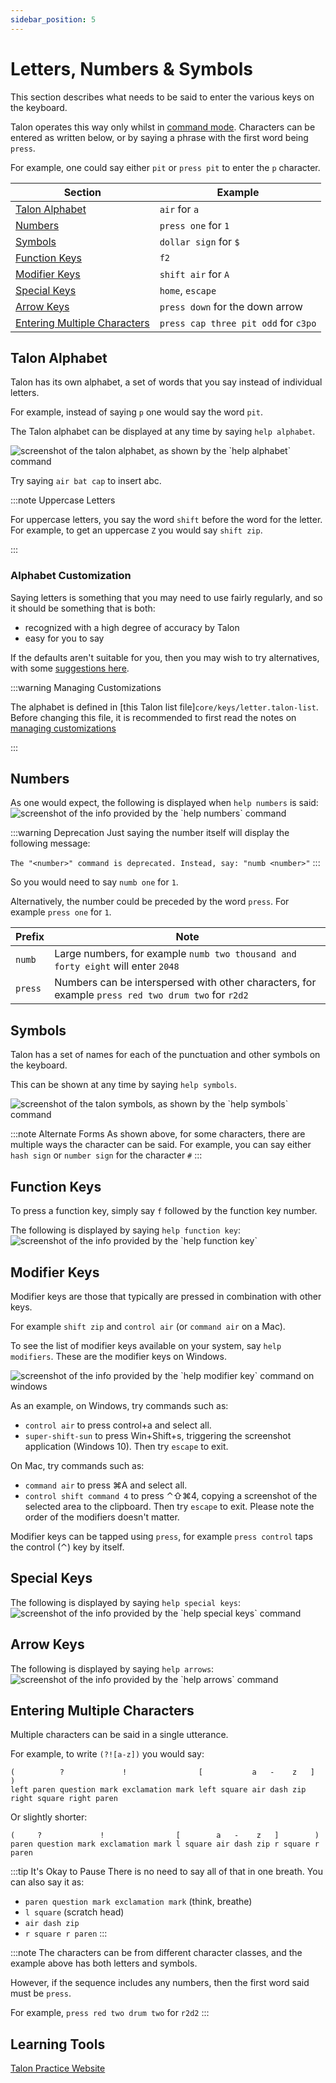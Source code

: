 ```yaml
---
sidebar_position: 5
---
```


# Letters, Numbers & Symbols

This section describes what needs to be said to enter the various keys on the keyboard.

Talon operates this way only whilst in [command mode](command_mode.md). Characters can be entered as written below,
or by saying a phrase with the first word being `press`.

For example, one could say either `pit` or `press pit` to enter the `p` character.

| Section                                                       | Example                              |
| ------------------------------------------------------------- | ------------------------------------ |
| [Talon Alphabet](#talon-alphabet)                             | `air` for `a`                        |
| [Numbers](#numbers)                                           | `press one` for `1`                  |
| [Symbols](#symbols)                                           | `dollar sign` for `$`                |
| [Function Keys](#function-keys)                               | `f2`                                 |
| [Modifier Keys](#modifier-keys)                               | `shift air` for `A`                  |
| [Special Keys](#special-keys)                                 | `home`, `escape`                     |
| [Arrow Keys](#arrow-keys)                                     | `press down` for the down arrow      |
| [Entering Multiple Characters](#entering-multiple-characters) | `press cap three pit odd` for `c3po` |

## Talon Alphabet

Talon has its own alphabet, a set of words that you say instead of individual letters.

For example, instead of saying `p` one would say the word `pit`.

The Talon alphabet can be displayed at any time by saying `help alphabet`.

<img src="/img/help/help_alphabet.png/"
     alt="screenshot of the talon alphabet, as shown by the `help alphabet` command"
 />

Try saying `air bat cap` to insert abc.

:::note Uppercase Letters

For uppercase letters, you say the word `shift` before the word for the letter. For example, to get an uppercase `Z` you would say `shift zip`.

:::

### Alphabet Customization

Saying letters is something that you may need to use fairly regularly, and so it should be something that is both:

- recognized with a high degree of accuracy by Talon
- easy for you to say

If the defaults aren't suitable for you, then you may wish to try alternatives,
with some [suggestions here](/docs/Resource%20Hub/Speech%20Recognition/improving_recognition_accuracy.md#alternatives-to-the-default-alphabet).

:::warning Managing Customizations

The alphabet is defined in [this Talon list file]`core/keys/letter.talon-list`.
Before changing this file, it is recommended to first read the notes on [managing customizations](/docs/Customization/managing-customizations.md)

:::

## Numbers

As one would expect, the following is displayed when `help numbers` is said:
<img src="/img/help/help_numbers.png/"
     alt="screenshot of the info provided by the `help numbers` command"
/>

:::warning Deprecation
Just saying the number itself will display the following message:

`The "<number>" command is deprecated. Instead, say: "numb <number>"`
:::

So you would need to say `numb one` for `1`.

Alternatively, the number could be preceded by the word `press`. For example `press one` for `1`.

| Prefix  | Note                                                                                               |
| ------- | -------------------------------------------------------------------------------------------------- |
| `numb`  | Large numbers, for example `numb two thousand and forty eight` will enter `2048`                   |
| `press` | Numbers can be interspersed with other characters, for example `press red two drum two` for `r2d2` |

## Symbols

Talon has a set of names for each of the punctuation and other symbols on the keyboard.

This can be shown at any time by saying `help symbols`.

<img src="/img/help/help_symbols.png/"
     alt="screenshot of the talon symbols, as shown by the `help symbols` command"
 />

:::note Alternate Forms
As shown above, for some characters, there are multiple ways the character can be said. For example, you can say either `hash sign` or `number sign` for the character `#`
:::

## Function Keys

To press a function key, simply say `f` followed by the function key number.

The following is displayed by saying `help function key`:
<img src="/img/help/help_function_key.png/"
     alt="screenshot of the info provided by the `help function key`"
 />

## Modifier Keys

Modifier keys are those that typically are pressed in combination with other keys.

For example `shift zip` and `control air` (or `command air` on a Mac).

To see the list of modifier keys available on your system, say `help modifiers`. These are the modifier keys on Windows.

<img src="/img/help/help_modifier_key.png/"
     alt="screenshot of the info provided by the `help modifier key` command on windows"
 />

As an example, on Windows, try commands such as:

- `control air` to press control+a and select all.
- `super-shift-sun` to press Win+Shift+s, triggering the screenshot application (Windows 10). Then try `escape` to exit.

On Mac, try commands such as:

- `command air` to press ⌘A and select all.
- `control shift command 4` to press ⌃⇧⌘4, copying a screenshot of the selected area to the clipboard. Then try `escape` to exit. Please note the order of the modifiers doesn't matter.

Modifier keys can be tapped using `press`, for example `press control` taps the control (⌃) key by itself.

## Special Keys

The following is displayed by saying `help special keys`:
<img src="/img/help/help_special_keys.png/"
     alt="screenshot of the info provided by the `help special keys` command"
 />

## Arrow Keys

The following is displayed by saying `help arrows`:
<img src="/img/help/help_arrow_key.png/"
     alt="screenshot of the info provided by the `help arrows` command"
 />

## Entering Multiple Characters

Multiple characters can be said in a single utterance.

For example, to write `(?![a-z])` you would say:

```
(          ?             !                [           a   -    z   ]            )
left paren question mark exclamation mark left square air dash zip right square right paren
```

Or slightly shorter:

```
(     ?             !                [        a   -    z   ]        )
paren question mark exclamation mark l square air dash zip r square r paren
```

:::tip It's Okay to Pause
There is no need to say all of that in one breath. You can also say it as:

- `paren question mark exclamation mark` (think, breathe)
- `l square` (scratch head)
- `air dash zip`
- `r square r paren`
  :::

:::note
The characters can be from different character classes, and the example above
has both letters and symbols.

However, if the sequence includes any numbers, then the first word said must be `press`.

For example, `press red two drum two` for `r2d2`
:::

## Learning Tools

[Talon Practice Website](/docs/Help/Items/talon-practice-website.md)
